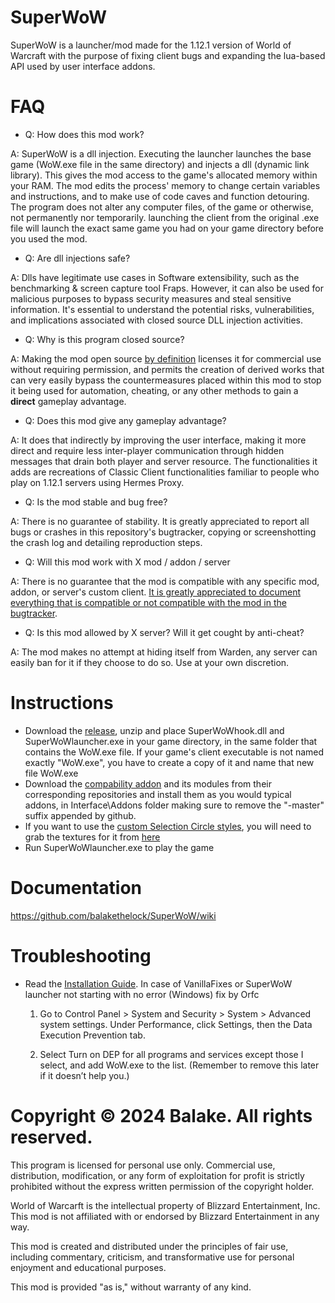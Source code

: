# SuperWoW
SuperWoW is a launcher/mod made for the 1.12.1 version of World of Warcraft with the purpose of fixing client bugs and expanding the lua-based API used by user interface addons.

# FAQ
- Q: How does this mod work?
  
A: SuperWoW is a dll injection. Executing the launcher launches the base game (WoW.exe file in the same directory) and injects a dll (dynamic link library). This gives the mod access to the game's allocated memory within your RAM. The mod edits the process' memory to change certain variables and instructions, and to make use of code caves and function detouring. The program does not alter any computer files, of the game or otherwise, not permanently nor temporarily. launching the client from the original .exe file will launch the exact same game you had on your game directory before you used the mod.


- Q: Are dll injections safe?
  
A: Dlls have legitimate use cases in Software extensibility, such as the benchmarking & screen capture tool Fraps. However, it can also be used for malicious purposes to bypass security measures and steal sensitive information. It's essential to understand the potential risks, vulnerabilities, and implications associated with closed source DLL injection activities.


- Q: Why is this program closed source?
  
A: Making the mod open source [by definition](https://opensource.org/osd) licenses it for commercial use without requiring permission, and permits the creation of derived works that can very easily bypass the countermeasures placed within this mod to stop it being used for automation, cheating, or any other methods to gain a **direct** gameplay advantage.


- Q: Does this mod give any gameplay advantage?
  
A: It does that indirectly by improving the user interface, making it more direct and require less inter-player communication through hidden messages that drain both player and server resource. The functionalities it adds are recreations of Classic Client functionalities familiar to people who play on 1.12.1 servers using Hermes Proxy.


- Q: Is the mod stable and bug free?

A: There is no guarantee of stability. It is greatly appreciated to report all bugs or crashes in this repository's bugtracker, copying or screenshotting the crash log and detailing reproduction steps.


- Q: Will this mod work with X mod / addon / server

A: There is no guarantee that the mod is compatible with any specific mod, addon, or server's custom client. [It is greatly appreciated to document everything that is compatible or not compatible with the mod in the bugtracker](https://github.com/balakethelock/SuperWoW/wiki/Compability-with-other-mods).


- Q: Is this mod allowed by X server? Will it get cought by anti-cheat?
  
A: The mod makes no attempt at hiding itself from Warden, any server can easily ban for it if they choose to do so. Use at your own discretion.

# Instructions
- Download the [release](https://github.com/balakethelock/SuperWoW/releases/tag/Release), unzip and place SuperWoWhook.dll and SuperWoWlauncher.exe in your game directory, in the same folder that contains the WoW.exe file. If your game's client executable is not named exactly "WoW.exe", you have to create a copy of it and name that new file WoW.exe
- Download the [compability addon](https://github.com/balakethelock/SuperAPI) and its modules from their corresponding repositories and install them as you would typical addons, in Interface\Addons folder making sure to remove the "-master" suffix appended by github.
- If you want to use the [custom Selection Circle styles](https://github.com/balakethelock/SuperWoW/wiki/Changelog#14042024--110:~:text=Added%20SelectionCircleStyle%20CVar), you will need to grab the textures for it from [here](https://github.com/balakethelock/SuperWoW/releases/tag/Patch) 
- Run SuperWoWlauncher.exe to play the game

# Documentation
https://github.com/balakethelock/SuperWoW/wiki

# Troubleshooting

- Read the [Installation Guide](https://github.com/pepopo978/SuperwowInstallation). In case of VanillaFixes or SuperWoW launcher not starting with no error (Windows) fix by Orfc

    1) Go to Control Panel > System and Security > System > Advanced system settings. Under Performance, click Settings, then the Data Execution Prevention tab.

    2) Select Turn on DEP for all programs and services except those I select, and add WoW.exe to the list. (Remember to remove this later if it doesn’t help you.)


# Copyright © 2024 Balake. All rights reserved.

This program is licensed for personal use only. Commercial
use, distribution, modification, or any form of exploitation
for profit is strictly prohibited without the express written
permission of the copyright holder.

World of Warcarft is the intellectual property of Blizzard
Entertainment, Inc. This mod is not affiliated with or
endorsed by Blizzard Entertainment in any way.

This mod is created and distributed under the principles of
fair use, including commentary, criticism, and transformative
use for personal enjoyment and educational purposes.

This mod is provided "as is," without warranty of any kind.
